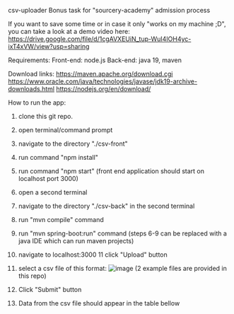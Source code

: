 csv-uploader
Bonus task for "sourcery-academy" admission process

If you want to save some time or in case it only "works on my machine ;D", you can take a look at a demo video here:
https://drive.google.com/file/d/1cgAVXEUiN_tup-WuI4IOH4yc-ixT4xVW/view?usp=sharing

Requirements:
Front-end: node.js
Back-end: java 19, maven

Download links:
https://maven.apache.org/download.cgi
https://www.oracle.com/java/technologies/javase/jdk19-archive-downloads.html
https://nodejs.org/en/download/


How to run the app:
1. clone this git repo.

2. open terminal/command prompt
3. navigate to the directory "./csv-front"
4. run command "npm install"
5. run command "npm start" (front end application should start on localhost port 3000)

6. open a second terminal
7. navigate to the directory "./csv-back" in the second terminal
8. run "mvn compile" command
9. run "mvn spring-boot:run" command
(steps 6-9 can be replaced with a java IDE which can run maven projects)

10. navigate to localhost:3000
11 click "Upload" button
12. select a csv file of this format:
![image](https://user-images.githubusercontent.com/69421425/220403387-19384904-8533-40c6-ad9d-d0dbc966a9e6.png)
(2 example files are provided in this repo)

13. Click "Submit" button
14. Data from the csv file should appear in the table bellow





